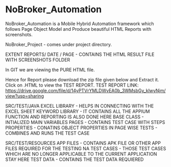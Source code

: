 # NoBroker_Automation

NoBroker_Automation is a Mobile Hybrid Automation framework which follows Page Object Model and Produce beautiful HTML Reports with screenshots.

NoBroker_Project - comes under project directory.

EXTENT REPORTS/ DATE / PAGE - CONTAINS THE HTML RESULT FILE WITH SCREENSHOTS FOLDER

In GIT we are viewing the PURE HTML file.

Hence for Report please download the zip file given below and Extract it. Click on .HTML to view the TEST REPORT.
TEST REPORT LINK: https://drive.google.com/file/d/14yPTVrYMLDWvEA0b_3WMsbGy_klwyNjm/view?usp=sharing 

SRC/TEST/JAVA
EXCEL LIBRARY - HELPS IN CONNECTING WITH THE EXCEL SHEET
KEYWORD LIBRARY - IT CONTAINS ALL THE APPIUM FUNCTION AND REPORTING IS ALSO DONE HERE
BASE CLASS - INTIALIZED MAIN VARIABLES
PAGES - CONTAINS TEST CASE WITH STEPS
PROPERTIES - CONATINS OBJECT PROPERTIES IN PAGE WISE
TESTS - COMBINES AND RUNS THE TEST CASE

SRC/TEST/RESOURCES
APP FILES - CONTAINS APK FILE OR OTHER APP FILES REQUIRED FOR THE TESTING
NA TEST CASES - THOSE TEST CASES WHICH ARE NO LONGER APPLICABLE TO THE CURRENT APPLICATION STAY HERE
TEST DATA - CONTAINS THE TEST DATA REQUIERED

